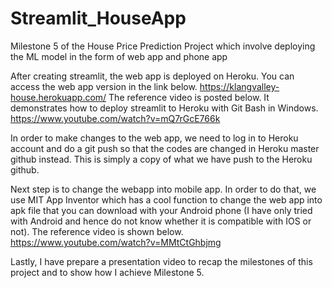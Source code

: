 # Streamlit_HouseApp
Milestone 5 of the House Price Prediction Project which involve deploying the ML model in the form of web app and phone app

After creating streamlit, the web app is deployed on Heroku. You can access the web app version in the link below.
https://klangvalley-house.herokuapp.com/
The reference video is posted below. It demonstrates how to deploy streamlit to Heroku with Git Bash in Windows.
https://www.youtube.com/watch?v=mQ7rGcE766k

In order to make changes to the web app, we need to log in to Heroku account and do a git push so that the codes are changed in Heroku master github instead. This is simply a copy of what we have push to the Heroku github.

Next step is to change the webapp into mobile app.
In order to do that, we use MIT App Inventor which has a cool function to change the web app into apk file that you can download with your Android phone (I have only tried with Android and hence do not know whether it is compatible with IOS or not).
The reference video is shown below.
https://www.youtube.com/watch?v=MMtCtGhbjmg

Lastly, I have prepare a presentation video to recap the milestones of this project and to show how I achieve Milestone 5.

